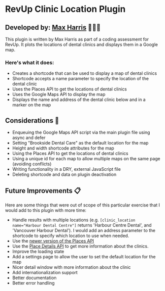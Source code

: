 # RevUp Clinic Location Plugin

## Developed by: [Max Harris](www.maxharris.net) 👨🏾‍💻

This plugin is written by Max Harris as part of a coding assessment for RevUp. It plots the locations of dental clinics and displays them in a Google map.

### Here's what it does:

- Creates a shortcode that can be used to display a map of dental clinics
- Shortcode accepts a name parameter to specify the location of the dental clinic
- Uses the Places API to get the locations of dental clinics
- Uses the Google Maps API to display the map
- Displays the name and address of the dental clinic below and in a marker on the map

## Considerations 🤔

- Enqueuing the Google Maps API script via the main plugin file using async and defer
- Setting "Brookside Dental Care" as the default location for the map
- Height and width shortcode attributes for the map
- Using the Places API to get the locations of dental clinics
- Using a unique id for each map to allow multiple maps on the same page (avoiding conflicts)
- Writing functionality in a DRY, external JavaScript file
- Deleting shortcode and data on plugin deactivation

## Future Improvements 📋

Here are some things that were out of scope of this particular exercise that I would add to this plugin with more time:

- Handle results with multiple locations (e.g. `[clinic_location name="Harbour Dental Centre"]` returns 'Harbour Centre Dental', and 'Vancouver Harbour Dental'). I would add an address parameter to the shortcode to specify which location to use when needed.
- Use the [newer version of the Places API](https://developers.google.com/maps/documentation/javascript/places-migration-overview)
- Use the [Place Details API](https://developers.google.com/maps/documentation/places/web-service/op-overview#place_details_api) to get more information about the clinics.
- Improve the loading state
- Add a settings page to allow the user to set the default location for the map
- Nicer detail window with more information about the clinic
- Add internationalization support
- Better documentation
- Better error handling
